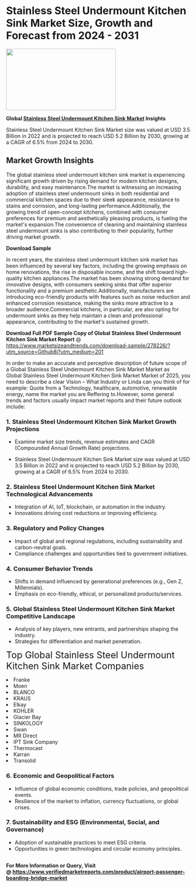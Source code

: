 <H1>Stainless Steel Undermount Kitchen Sink Market Size, Growth and Forecast from 2024 - 2031</H1><img class="aligncenter size-medium wp-image-584254" src="https://thirdeyenews.in/wp-content/uploads/2024/09/Global-Market-Research-300x168.jpeg" alt="" width="300" height="168" /><p><strong>Global&nbsp;<a href="https://www.marketsizeandtrends.com/download-sample/278226/?utm_source=Github8j?utm_medium=201">Stainless Steel Undermount Kitchen Sink Market</a> Insights</strong></p><p>Stainless Steel Undermount Kitchen Sink Market size was valued at USD 3.5 Billion in 2022 and is projected to reach USD 5.2 Billion by 2030, growing at a CAGR of 6.5% from 2024 to 2030.</p><p><h2>Market Growth Insights</h2> <p>The global stainless steel undermount kitchen sink market is experiencing significant growth driven by rising demand for modern kitchen designs, durability, and easy maintenance.The market is witnessing an increasing adoption of stainless steel undermount sinks in both residential and commercial kitchen spaces due to their sleek appearance, resistance to stains and corrosion, and long-lasting performance.Additionally, the growing trend of open-concept kitchens, combined with consumer preferences for premium and aesthetically pleasing products, is fueling the market's expansion.The convenience of cleaning and maintaining stainless steel undermount sinks is also contributing to their popularity, further driving market growth.</p> <p><strong>Download Sample</strong></p> <p>In recent years, the stainless steel undermount kitchen sink market has been influenced by several key factors, including the growing emphasis on home renovations, the rise in disposable income, and the shift toward high-quality kitchen appliances.The market has been showing strong demand for innovative designs, with consumers seeking sinks that offer superior functionality and a premium aesthetic.Additionally, manufacturers are introducing eco-friendly products with features such as noise reduction and enhanced corrosion resistance, making the sinks more attractive to a broader audience.Commercial kitchens, in particular, are also opting for undermount sinks as they help maintain a clean and professional appearance, contributing to the market's sustained growth.</p> <p><span class=""><strong>Download Full PDF Sample Copy of Global Stainless Steel Undermount Kitchen Sink Market Report</strong> @ <a href="https://www.marketsizeandtrends.com/download-sample/278226/?utm_source=Github8j?utm_medium=201" target="_blank">https://www.marketsizeandtrends.com/download-sample/278226/?utm_source=Github8j?utm_medium=201</a></span></p><p>In order to make an accurate and perceptive description of future scope of a Global&nbsp;Stainless Steel Undermount Kitchen Sink Market Market as Global&nbsp;Stainless Steel Undermount Kitchen Sink Market Market of 2025, you need to describe a clear Vision &ndash; What Industry or Linda can you think of for example: Quote from a Technology, healthcare, automotive, renewable energy, name the market you are Reffering to.However, some general trends and factors usually impact market reports and their future outlook include:</p><h3>1.&nbsp;<strong>Stainless Steel Undermount Kitchen Sink Market Growth Projections</strong></h3><ul><li>Examine market size trends, revenue estimates and CAGR (Compounded Annual Growth Rate) projections.</li><li><p>Stainless Steel Undermount Kitchen Sink Market size was valued at USD 3.5 Billion in 2022 and is projected to reach USD 5.2 Billion by 2030, growing at a CAGR of 6.5% from 2024 to 2030.</p></li></ul><h3>2.&nbsp;<strong>Stainless Steel Undermount Kitchen Sink Market Technological Advancements</strong></h3><ul><li>Integration of AI, IoT, blockchain, or automation in the industry.</li><li>Innovations driving cost reductions or improving efficiency.</li></ul><h3>3.&nbsp;<strong>Regulatory and Policy Changes</strong></h3><ul><li>Impact of global and regional regulations, including sustainability and carbon-neutral goals.</li><li>Compliance challenges and opportunities tied to government initiatives.</li></ul><h3>4.&nbsp;<strong>Consumer Behavior Trends</strong></h3><ul><li>Shifts in demand influenced by generational preferences (e.g., Gen Z, Millennials).</li><li>Emphasis on eco-friendly, ethical, or personalized products/services.</li></ul><h3>5.&nbsp;<strong>Global Stainless Steel Undermount Kitchen Sink Market Competitive Landscape</strong></h3><ul><li>Analysis of key players, new entrants, and partnerships shaping the industry.</li><li>Strategies for differentiation and market penetration.</li></ul><p data-pm-slice="1 1 []"><span style="color: inherit; font-family: inherit; font-size: 25px;">Top Global Stainless Steel Undermount Kitchen Sink Market Companies</span></p><div class="" data-test-id=""><p><li>Franke</li><li> Moen</li><li> BLANCO</li><li> KRAUS</li><li> Elkay</li><li> KOHLER</li><li> Glacier Bay</li><li> SINKOLOGY</li><li> Swan</li><li> MR Direct</li><li> IPT Sink Company</li><li> Thermocast</li><li> Karran</li><li> Transolid</li></p></div><h3>6.&nbsp;<strong>Economic and Geopolitical Factors</strong></h3><ul><li>Influence of global economic conditions, trade policies, and geopolitical events.</li><li>Resilience of the market to inflation, currency fluctuations, or global crises.</li></ul><h3>7.&nbsp;<strong>Sustainability and ESG (Environmental, Social, and Governance)</strong></h3><ul><li>Adoption of sustainable practices to meet ESG criteria.</li><li>Opportunities in green technologies and circular economy principles.</li></ul><h2><strong style="font-size: 14px;">For More Information or Query, Visit @&nbsp;</strong><a style="background-color: #ffffff; font-size: 14px;" href="https://www.marketsizeandtrends.com/report/stainless-steel-undermount-kitchen-sink-market/" target="_blank">https://www.verifiedmarketreports.com/product/airport-passenger-boarding-bridge-market</a></h2>
